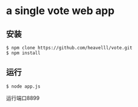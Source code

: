 # a single vote web app

## 安装
```shell
$ npm clone https://github.com/heavelll/vote.git
$ npm install
```

## 运行
```shell
$ node app.js
```

运行端口8899
